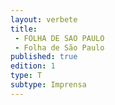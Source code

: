 ```yaml
---
layout: verbete
title:
 - FOLHA DE SAO PAULO
 - Folha de São Paulo
published: true
edition: 1  
type: T
subtype: Imprensa
---
```


